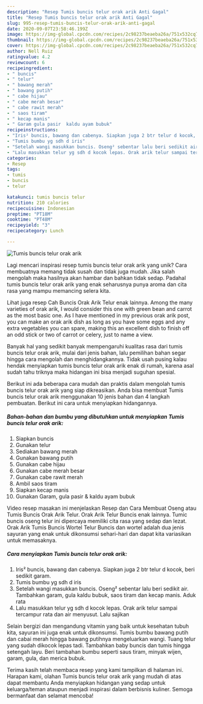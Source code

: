 ```yaml
---
description: "Resep Tumis buncis telur orak arik Anti Gagal"
title: "Resep Tumis buncis telur orak arik Anti Gagal"
slug: 995-resep-tumis-buncis-telur-orak-arik-anti-gagal
date: 2020-09-07T23:58:46.199Z
image: https://img-global.cpcdn.com/recipes/2c98237beaeba26a/751x532cq70/tumis-buncis-telur-orak-arik-foto-resep-utama.jpg
thumbnail: https://img-global.cpcdn.com/recipes/2c98237beaeba26a/751x532cq70/tumis-buncis-telur-orak-arik-foto-resep-utama.jpg
cover: https://img-global.cpcdn.com/recipes/2c98237beaeba26a/751x532cq70/tumis-buncis-telur-orak-arik-foto-resep-utama.jpg
author: Nell Ruiz
ratingvalue: 4.2
reviewcount: 6
recipeingredient:
- " buncis"
- " telur"
- " bawang merah"
- " bawang putih"
- " cabe hijau"
- " cabe merah besar"
- " cabe rawit merah"
- " saos tiram"
- " kecap manis"
- " Garam gula pasir  kaldu ayam bubuk"
recipeinstructions:
- "Iris² buncis, bawang dan cabenya. Siapkan juga 2 btr telur d kocok, beri sedikit garam."
- "Tumis bumbu yg sdh d iris"
- "Setelah wangi masukkan buncis. Oseng² sebentar lalu beri sedikit air. Tambahkan garam, gula kaldu bubuk, saos tiram dan kecap manis. Aduk rata"
- "Lalu masukkan telur yg sdh d kocok lepas. Orak arik telur sampai tercampur rata dan air menyusut. Lalu sajikan"
categories:
- Resep
tags:
- tumis
- buncis
- telur

katakunci: tumis buncis telur 
nutrition: 210 calories
recipecuisine: Indonesian
preptime: "PT18M"
cooktime: "PT48M"
recipeyield: "3"
recipecategory: Lunch

---
```



![Tumis buncis telur orak arik](https://img-global.cpcdn.com/recipes/2c98237beaeba26a/751x532cq70/tumis-buncis-telur-orak-arik-foto-resep-utama.jpg)

Lagi mencari inspirasi resep tumis buncis telur orak arik yang unik? Cara membuatnya memang tidak susah dan tidak juga mudah. Jika salah mengolah maka hasilnya akan hambar dan bahkan tidak sedap. Padahal tumis buncis telur orak arik yang enak seharusnya punya aroma dan cita rasa yang mampu memancing selera kita.

Lihat juga resep Cah Buncis Orak Arik Telur enak lainnya. Among the many varieties of orak arik, I would consider this one with green bean and carrot as the most basic one. As I have mentioned in my previous orak arik post, you can make an orak arik dish as long as you have some eggs and any extra vegetables you can spare, making this an excellent dish to finish off an odd stick or two of carrot or celery, just to name a view.

Banyak hal yang sedikit banyak mempengaruhi kualitas rasa dari tumis buncis telur orak arik, mulai dari jenis bahan, lalu pemilihan bahan segar hingga cara mengolah dan menghidangkannya. Tidak usah pusing kalau hendak menyiapkan tumis buncis telur orak arik enak di rumah, karena asal sudah tahu triknya maka hidangan ini bisa menjadi suguhan spesial.


Berikut ini ada beberapa cara mudah dan praktis dalam mengolah tumis buncis telur orak arik yang siap dikreasikan. Anda bisa membuat Tumis buncis telur orak arik menggunakan 10 jenis bahan dan 4 langkah pembuatan. Berikut ini cara untuk menyiapkan hidangannya.

<!--inarticleads1-->

##### Bahan-bahan dan bumbu yang dibutuhkan untuk menyiapkan Tumis buncis telur orak arik:

1. Siapkan  buncis
1. Gunakan  telur
1. Sediakan  bawang merah
1. Gunakan  bawang putih
1. Gunakan  cabe hijau
1. Gunakan  cabe merah besar
1. Gunakan  cabe rawit merah
1. Ambil  saos tiram
1. Siapkan  kecap manis
1. Gunakan  Garam, gula pasir &amp; kaldu ayam bubuk


Video resep masakan ini menjelaskan Resep dan Cara Membuat Oseng atau Tumis Buncis Orak Arik Telur. Orak Arik Telur Buncis enak lainnya. Tumic buncis oseng telur ini dipercaya memiliki cita rasa yang sedap dan lezat. Orak Arik Tumis Buncis Wortel Telur Buncis dan wortel adalah dua jenis sayuran yang enak untuk dikonsumsi sehari-hari dan dapat kita variasikan untuk memasaknya. 

<!--inarticleads2-->

##### Cara menyiapkan Tumis buncis telur orak arik:

1. Iris² buncis, bawang dan cabenya. Siapkan juga 2 btr telur d kocok, beri sedikit garam.
1. Tumis bumbu yg sdh d iris
1. Setelah wangi masukkan buncis. Oseng² sebentar lalu beri sedikit air. Tambahkan garam, gula kaldu bubuk, saos tiram dan kecap manis. Aduk rata
1. Lalu masukkan telur yg sdh d kocok lepas. Orak arik telur sampai tercampur rata dan air menyusut. Lalu sajikan


Selain bergizi dan mengandung vitamin yang baik untuk kesehatan tubuh kita, sayuran ini juga enak untuk dikonsumsi. Tumis bumbu bawang putih dan cabai merah hingga bawang putihnya mengeluarkan wangi. Tuang telur yang sudah dikocok lepas tadi. Tambahkan baby buncis dan tumis hingga setengah layu. Beri tambahan bumbu seperti saus tiram, minyak wijen, garam, gula, dan merica bubuk. 

Terima kasih telah membaca resep yang kami tampilkan di halaman ini. Harapan kami, olahan Tumis buncis telur orak arik yang mudah di atas dapat membantu Anda menyiapkan hidangan yang sedap untuk keluarga/teman ataupun menjadi inspirasi dalam berbisnis kuliner. Semoga bermanfaat dan selamat mencoba!
